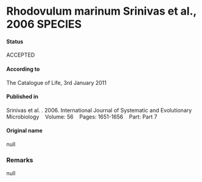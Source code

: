Rhodovulum marinum Srinivas et al., 2006 SPECIES
=======

#### Status
ACCEPTED

#### According to
The Catalogue of Life, 3rd January 2011

#### Published in
Srinivas et al. . 2006. International Journal of Systematic and Evolutionary Microbiology    Volume: 56    Pages: 1651-1656    Part: Part 7

#### Original name
null

### Remarks
null